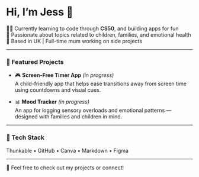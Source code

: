 # Hi, I’m Jess 👋

👩‍💻 Currently learning to code through **CS50**, and building apps for fun  
🎯 Passionate about topics related to children, families, and emotional health  
🏡 Based in UK | Full-time mum working on side projects  

---

### 🌟 Featured Projects

- 🎮 **Screen-Free Timer App** *(in progress)*  
  A child-friendly app that helps ease transitions away from screen time using countdowns and visual cues.

- 📊 **Mood Tracker** *(in progress)*  
  An app for logging sensory overloads and emotional patterns — designed with families and children in mind.

---

### 🧰 Tech Stack

Thunkable • GitHub • Canva • Markdown • Figma

---

💬 Feel free to check out my projects or connect!


<!--
**jezca/jezca** is a ✨ _special_ ✨ repository because its `README.md` (this file) appears on your GitHub profile.

Here are some ideas to get you started:

- 🔭 I’m currently working on ...
- 🌱 I’m currently learning ...
- 👯 I’m looking to collaborate on ...
- 🤔 I’m looking for help with ...
- 💬 Ask me about ...
- 📫 How to reach me: ...
- 😄 Pronouns: ...
- ⚡ Fun fact: ...
-->
